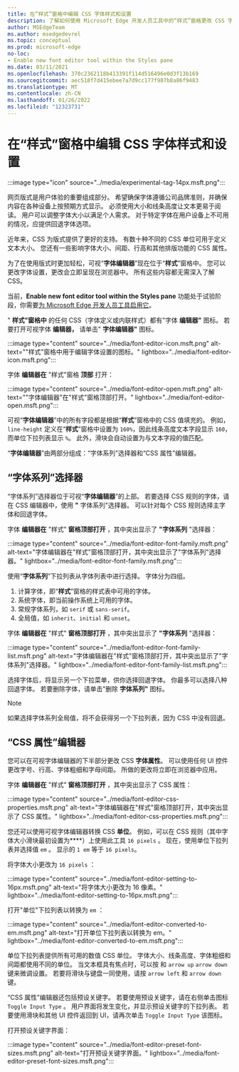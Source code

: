 ```yaml
---
title: 在“样式”窗格中编辑 CSS 字体样式和设置
description: 了解如何使用 Microsoft Edge 开发人员工具中的“样式”窗格更改 CSS 字体样式和设置。
author: MSEdgeTeam
ms.author: msedgedevrel
ms.topic: conceptual
ms.prod: microsoft-edge
no-loc:
- Enable new font editor tool within the Styles pane
ms.date: 03/11/2021
ms.openlocfilehash: 370c2362118b413391f114d516496e0d3f13b169
ms.sourcegitcommit: aec518f7d415ebee7a7d9cc177f987b8a86f9483
ms.translationtype: MT
ms.contentlocale: zh-CN
ms.lasthandoff: 01/26/2022
ms.locfileid: "12323731"
---
```

# <a name="edit-css-font-styles-and-settings-in-the-styles-pane"></a>在“样式”窗格中编辑 CSS 字体样式和设置

:::image type="icon" source="../media/experimental-tag-14px.msft.png":::

网页版式是用户体验的重要组成部分。  希望确保字体遵循公司品牌准则，并确保内容在各种设备上按预期方式显示。  必须使用大小和线条高度让文本更易于阅读。  用户可以调整字体大小以满足个人需求。  对于特定字体在用户设备上不可用的情况，应提供回退字体选项。

近年来，CSS 为版式提供了更好的支持。  有数十种不同的 CSS 单位可用于定义文本大小。  您还有一些影响字体大小、间距、行高和其他排版功能的 CSS 属性。

为了在使用版式时更加轻松，可视“**字体编辑器**”现在位于“**样式**”窗格中。  您可以更改字体设置，更改会立即呈现在浏览器中。  所有这些内容都无需深入了解 CSS。

当前，**Enable new font editor tool within the Styles pane** 功能处于试验阶段，你需要[为 Microsoft Edge 开发人员工具启用它](../experimental-features/index.md#turning-an-experiment-on-or-off)。

" **样式"窗格中** 的任何 CSS（字体定义或内联样式）都有"字体 **编辑器"** 图标。  若要打开可视字体 **编辑器，** 请单击" **字体编辑器"** 图标。

:::image type="content" source="../media/font-editor-icon.msft.png" alt-text="&quot;样式&quot;窗格中用于编辑字体设置的图标。" lightbox="../media/font-editor-icon.msft.png":::

字体 **编辑器在** "样式"窗格 **顶部** 打开：

:::image type="content" source="../media/font-editor-open.msft.png" alt-text="&quot;字体编辑器&quot;在&quot;样式&quot;窗格顶部打开。" lightbox="../media/font-editor-open.msft.png":::

可视“**字体编辑器**”中的所有字段都是根据“**样式**”窗格中的 CSS 值填充的。  例如，`line-height` 定义在“**样式**”窗格中设置为 `160%`，因此线条高度文本字段显示 `160`，而单位下拉列表显示 `%`。  此外，滑块会自动设置为与文本字段的值匹配。

“**字体编辑器**”由两部分组成：“字体系列”选择器和“CSS 属性”编辑器。


<!-- ====================================================================== -->
## <a name="the-font-family-selector"></a>“字体系列”选择器

“字体系列”选择器位于可视“**字体编辑器**”的上部。  若要选择 CSS 规则的字体，请在 CSS 编辑器中，使用 **"** 字体系列"选择器。  可以针对每个 CSS 规则选择主字体和回退字体。

字体 **编辑器在** "样式" **窗格顶部打开** ，其中突出显示了 **"字体系列** "选择器：

:::image type="content" source="../media/font-editor-font-family.msft.png" alt-text="字体编辑器在&quot;样式&quot;窗格顶部打开，其中突出显示了&quot;字体系列&quot;选择器。" lightbox="../media/font-editor-font-family.msft.png":::

使用“**字体系列**”下拉列表从字体列表中进行选择。  字体分为四组。

1.  计算字体，即“**样式**”窗格的样式表中可用的字体。
1.  系统字体，即当前操作系统上可用的字体。
1.  常规字体系列，如 `serif` 或 `sans-serif`。
1.  全局值，如 `inherit`、`initial` 和 `unset`。

字体 **编辑器在** "样式" **窗格顶部打开** ，其中突出显示了 **"字体系列** "选择器：

:::image type="content" source="../media/font-editor-font-family-list.msft.png" alt-text="字体编辑器在&quot;样式&quot;窗格顶部打开，其中突出显示了&quot;字体系列&quot;选择器。" lightbox="../media/font-editor-font-family-list.msft.png":::

选择字体后，将显示另一个下拉菜单，供你选择回退字体。  你最多可以选择八种回退字体。  若要删除字体，请单击"删除 **字体系列"** 图标。

<!--:::image type="content" source="../media/font-editor-defining-fonts.msft.png" alt-text="The font editor with a defined list of fonts and fallback fonts." lightbox="../media/font-editor-defining-fonts.msft.png":::
   The **Font Editor** with a defined list of fonts and fallback fonts highlighted
:::image-end:::  -->

> [!NOTE]
> 如果选择字体系列全局值，将不会获得另一个下拉列表，因为 CSS 中没有回退。


<!-- ====================================================================== -->
## <a name="the-css-properties-editor"></a>“CSS 属性”编辑器

您可以在可视字体编辑器的下半部分更改 CSS **字体属性**。  可以使用任何 UI 控件更改字号、行高、字体粗细和字母间距。  所做的更改将立即在浏览器中应用。

字体 **编辑器在** "样式" **窗格顶部打开** ，其中突出显示了 CSS 属性：

:::image type="content" source="../media/font-editor-css-properties.msft.png" alt-text="字体编辑器在&quot;样式&quot;窗格顶部打开，其中突出显示了 CSS 属性。" lightbox="../media/font-editor-css-properties.msft.png":::

您还可以使用可视字体编辑器转换 CSS **单位**。  例如，可以在 CSS 规则（其中字体大小滑块最初设置为****）上使用此工具 `16 pixels` 。  现在，使用单位下拉列表并选择值 `em` 。  显示的 `1 em` 等于 `16 pixels`。

将字体大小更改为 `16 pixels` ：

:::image type="content" source="../media/font-editor-setting-to-16px.msft.png" alt-text="将字体大小更改为 16 像素。" lightbox="../media/font-editor-setting-to-16px.msft.png":::

打开"单位"下拉列表以转换为 `em` ：

:::image type="content" source="../media/font-editor-converted-to-em.msft.png" alt-text="打开单位下拉列表以转换为 em。" lightbox="../media/font-editor-converted-to-em.msft.png":::

单位下拉列表提供所有可用的数值 CSS 单位。  字体大小、线条高度、字体粗细和间距都使用不同的单位。  当文本框具有焦点时，可以按 和 `arrow up` `arrow down` 键来微调设置。  若要将滑块与键盘一同使用，请按 `arrow left` 和 `arrow down` 键。

“CSS 属性”编辑器还包括预设关键字。  若要使用预设关键字，请在右侧单击图标 `Toggle Input Type` 。  用户界面将发生变化，并显示预设关键字的下拉列表。  若要使用滑块和其他 UI 控件返回到 UI，请再次单击 `Toggle Input Type` 该图标。

打开预设关键字界面：

:::image type="content" source="../media/font-editor-preset-font-sizes.msft.png" alt-text="打开预设关键字界面。" lightbox="../media/font-editor-preset-font-sizes.msft.png":::
